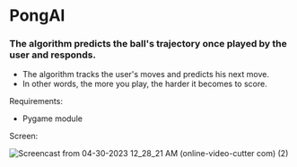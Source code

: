 # PongAI
### The algorithm predicts the ball's trajectory once played by the user and responds. 

- The algorithm tracks the user's moves and predicts his next move.
- In other words, the more you play, the harder it becomes to score.

Requirements:
- Pygame module
        
Screen:

![Screencast from 04-30-2023 12_28_21 AM (online-video-cutter com) (2)](https://user-images.githubusercontent.com/101262861/235325294-553fd177-4368-42b2-8782-b56626e1c300.gif)
